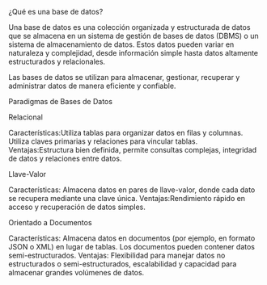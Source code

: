 ¿Qué es una base de datos?

Una base de datos es una colección organizada y estructurada de datos que se almacena en un sistema de gestión de bases de datos (DBMS) o un sistema de almacenamiento de datos. Estos datos pueden variar en naturaleza y complejidad, desde información simple hasta datos altamente estructurados y relacionales. 

Las bases de datos se utilizan para almacenar, gestionar, recuperar y administrar datos de manera eficiente y confiable.

Paradigmas de Bases de Datos

Relacional

Características:Utiliza tablas para organizar datos en filas y columnas. Utiliza claves primarias y relaciones para vincular tablas.
Ventajas:Estructura bien definida, permite consultas complejas, integridad de datos y relaciones entre datos.

Llave-Valor

Características: Almacena datos en pares de llave-valor, donde cada dato se recupera mediante una clave única.
Ventajas:Rendimiento rápido en acceso y recuperación de datos simples.

Orientado a Documentos

Características: Almacena datos en documentos (por ejemplo, en formato JSON o XML) en lugar de tablas. Los documentos pueden contener datos semi-estructurados.
Ventajas: Flexibilidad para manejar datos no estructurados o semi-estructurados, escalabilidad y capacidad para almacenar grandes volúmenes de datos.